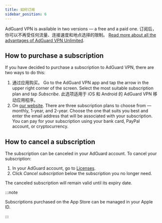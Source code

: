 ```yaml
---
title: 如何订阅
sidebar_position: 6
---
```


AdGuard VPN is available in two versions — a free and a paid one. 订阅后，你可以不再受任何流量、连接速度和地点选择的限制。 [Read more about all the advantages of AdGuard VPN Unlimited](/general/free-vs-unlimited).

## How to purchase a subscription

If you have decided to purchase a subscription to AdGuard VPN, there are two ways to do this:

1. 通过应用购买。 Go to the AdGuard VPN app and tap the arrow in the upper right corner of the screen. Select the most suitable subscription plan and tap *Subscribe*. 此选项适用于 iOS 和 Android 的 AdGuard VPN 移动应用程序。
2. On [our website](https://adguard-vpn.com/license.html). There are three subscription plans to choose from — monthly, 1-year, and 2-year. Choose the one that suits you best and enter the email address that will be associated with your subscription. You can pay for your subscription using your bank card, PayPal account, or cryptocurrency.

## How to cancel a subscription

The subscription can be canceled in your AdGuard account. To cancel your subscription:

 1. In your AdGuard account, go to [Licenses](https://adguardaccount.com/account/licenses).
 1. Click *Cancel subscription* below the subscription you no longer need.

The canceled subscription will remain valid until its expiry date.

:::note

Subscriptions purchased on the App Store can be managed in your Apple ID.

:::
